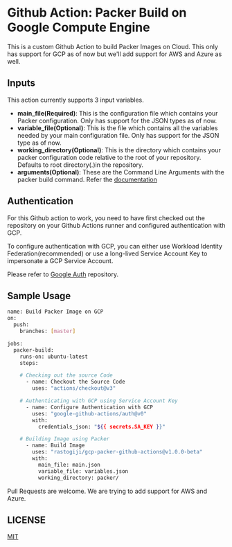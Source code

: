 # Github Action: Packer Build on Google Compute Engine

This is a custom Github Action to build Packer Images on Cloud. This only has support for GCP as of now but we'll add support for AWS and Azure as well.

## Inputs

This action currently supports 3 input variables.

- **main_file(Required)**: This is the configuration file which contains your Packer configuration. Only has support for the JSON types as of now.
- **variable_file(Optional)**: This is the file which contains all the variables needed by your main configuration file. Only has support for the JSON type as of now.
- **working_directory(Optional)**: This is the directory which contains your packer configuration code relative to the root of your repository. Defaults to root directory(.)in the repository.
- **arguments(Optional)**: These are the Command Line Arguments with the packer build command. Refer the [documentation](https://www.packer.io/docs/commands/build)

## Authentication

For this Github action to work, you need to have first checked out the repository on your Github Actions runner and configured authentication with GCP.

To configure authentication with GCP, you can either use Workload Identity Federation(recommended) or use a long-lived Service Account Key to impersonate a GCP Service Account.

Please refer to [Google Auth](https://github.com/google-github-actions/auth) repository.

## Sample Usage

```bash
name: Build Packer Image on GCP
on:
  push:
    branches: [master]

jobs:
  packer-build:
    runs-on: ubuntu-latest
    steps:

    # Checking out the source Code
      - name: Checkout the Source Code
        uses: "actions/checkout@v3"

    # Authenticating with GCP using Service Account Key
      - name: Configure Authentication with GCP
        uses: "google-github-actions/auth@v0"
        with:
          credentials_json: "${{ secrets.SA_KEY }}"

    # Building Image using Packer
      - name: Build Image
        uses: "rastogiji/gcp-packer-github-actions@v1.0.0-beta"
        with:
          main_file: main.json
          variable_file: variables.json
          working_directory: packer/

```

Pull Requests are welcome. We are trying to add support for AWS and Azure.

## LICENSE

[MIT](./LICENSE)
